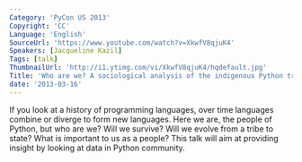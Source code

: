 ```yaml
---
Category: 'PyCon US 2013'
Copyright: 'CC'
Language: 'English'
SourceUrl: 'https://www.youtube.com/watch?v=XkwfV8qjuK4'
Speakers: [Jacqueline Kazil]
Tags: [talk]
ThumbnailUrl: 'http://i1.ytimg.com/vi/XkwfV8qjuK4/hqdefault.jpg'
Title: 'Who are we? A sociological analysis of the indigenous Python tribe'
date: '2013-03-16'
---
```

If you look at a history of programming languages, over time languages combine or diverge to form new languages. Here we are, the people of Python, but who are we? Will we survive? Will we evolve from a tribe to state? What is important to us as a people? This talk will aim at providing insight by looking at data in Python community.
